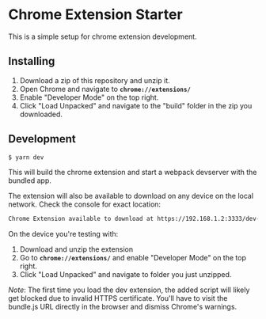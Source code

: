 # Chrome Extension Starter

This is a simple setup for chrome extension development.

## Installing

1. Download a zip of this repository and unzip it.
2. Open Chrome and navigate to **`chrome://extensions/`**
3. Enable "Developer Mode" on the top right.
4. Click "Load Unpacked" and navigate to the "build" folder in the zip you downloaded.

## Development

```sh
$ yarn dev
```

This will build the chrome extension and start a webpack devserver with the bundled app.

The extension will also be available to download on any device on the local network. Check the console for exact location:

```sh
Chrome Extension available to download at https://192.168.1.2:3333/dev-extension.zip
```

On the device you're testing with:

1. Download and unzip the extension
2. Go to **`chrome://extensions/`** and enable "Developer Mode" on the top right.
3. Click "Load Unpacked" and navigate to folder you just unzipped.

_Note_: The first time you load the dev extension, the added script will likely get blocked due to invalid HTTPS certificate. You'll have to visit the bundle.js URL directly in the browser and dismiss Chrome's warnings.
